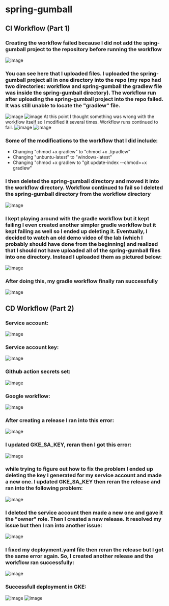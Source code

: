 # spring-gumball
## CI Workflow (Part 1)
### Creating the workflow failed because I did not add the sping-gumball project to the repository before running the workflow
![image](https://user-images.githubusercontent.com/73510978/168510171-ec08424a-19d1-40fa-a45d-38e94e90b1cf.png)
### You can see here that I uploaded files. I uploaded the spring-gumball project all in one directory into the repo (my repo had two directories: workflow and spring-gumball the gradlew file was inside the spring-gumball directory). The workflow run after uploading the spring-gumball project into the repo failed. It was still unable to locate the "gradlew" file.
![image](https://user-images.githubusercontent.com/73510978/168510884-a2434183-e229-4ba5-a0ae-e5c3ce92e80e.png)
![image](https://user-images.githubusercontent.com/73510978/168510662-08252222-7ffd-4342-92d3-66bac6c68061.png)
At this point I thought something was wrong with the workflow itself so I modified it several times. Workflow runs continued to fail.
![image](https://user-images.githubusercontent.com/73510978/168511173-348546df-e01e-4eb5-9f73-2cf862ae3aaf.png)
![image](https://user-images.githubusercontent.com/73510978/168511273-f1af074b-2654-4d7a-b00e-2918b5eb7339.png)

### Some of the modifications to the workflow that I did include:
- Changing "chmod +x gradlew" to "chmod +x ./gradlew"
- Changing "unbuntu-latest" to "windows-latest"
- Changing "chmod +x gradlew to "git update-index --chmod=+x gradlew"

### I then deleted the spring-gumball directory and moved it into the workflow directory. Workflow continued to fail so I deleted the spring-gumball directory from the workflow directory
![image](https://user-images.githubusercontent.com/73510978/168511760-096671d9-e992-4808-a98e-0ccf55ad9582.png)

### I kept playing around with the gradle workflow but it kept failing I even created another simpler gradle workflow but it kept failing as well so I ended up deleting it. Eventually, I decided to watch an old demo video of the lab (which I probably should have done from the beginning) and realized that I should not have uploaded all of the spring-gumball files into one directory. Instead I uploaded them as pictured below:
![image](https://user-images.githubusercontent.com/73510978/168512229-05ded018-0817-4e68-8783-1d8a3655fea1.png)

### After doing this, my gradle workflow finally ran successfully
![image](https://user-images.githubusercontent.com/73510978/168512406-3605ed6d-5577-40f7-884d-c3087f8d66f9.png)


## CD Workflow (Part 2)

### Service account:
![image](https://user-images.githubusercontent.com/73510978/168515278-60ff5143-e558-45ee-9c0d-b55e20c06324.png)
### Service account key:
![image](https://user-images.githubusercontent.com/73510978/168515302-cd0e5ae6-87dd-4389-bd28-6ebfc6d05d69.png)
### Github action secrets set:
![image](https://user-images.githubusercontent.com/73510978/168515367-168a884a-bc42-4836-afd6-4d236be4298b.png)
### Google workflow:
![image](https://user-images.githubusercontent.com/73510978/168515150-570c2e6d-702d-4ce4-b515-b61162b3cc2f.png)
### After creating a release I ran into this error:
![image](https://user-images.githubusercontent.com/73510978/168515944-899b33e2-472f-491b-b12c-da4cc5720cb4.png)
### I updated GKE_SA_KEY, reran then I got this error:
![image](https://user-images.githubusercontent.com/73510978/168516325-c03e0ad9-bb8f-4cbf-bd86-7084ec42f8dc.png)
### while trying to figure out how to fix the problem I ended up deleting the key I generated for my service account and made a new one. I updated GKE_SA_KEY then reran the release and ran into the following problem:
![image](https://user-images.githubusercontent.com/73510978/168520773-bda9fb12-3683-4c87-aba2-d06cfa0ccc28.png)

### I deleted the service account then made a new one and gave it the "owner" role. Then I created a new release. It resolved my issue but then I ran into another issue:
![image](https://user-images.githubusercontent.com/73510978/168522390-897cdb78-e3b2-4609-803b-d855cdb8062b.png)

### I fixed my deployment.yaml file then reran the release but I got the same error again. So, I created another release and the workflow ran successfully:
![image](https://user-images.githubusercontent.com/73510978/168523558-42e1ced0-0e54-42ba-b5d9-ea2c1f8d9be2.png)

### Successfull deployment in GKE:
![image](https://user-images.githubusercontent.com/73510978/168523627-30a9073d-f44a-4669-b5ac-a10065fd99ed.png)
![image](https://user-images.githubusercontent.com/73510978/168523587-591f2e5b-aaeb-4729-b775-e095977d598d.png)



